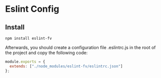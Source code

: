 # Eslint Config

## Install

```shell
npm install eslint-fv
```

Afterwards, you should create a configuration file .eslintrc.js in the root of the project and copy the following code:

```javascript
module.exports = {
  extends: ["./node_modules/eslint-fv/eslintrc.json"]
};
```
